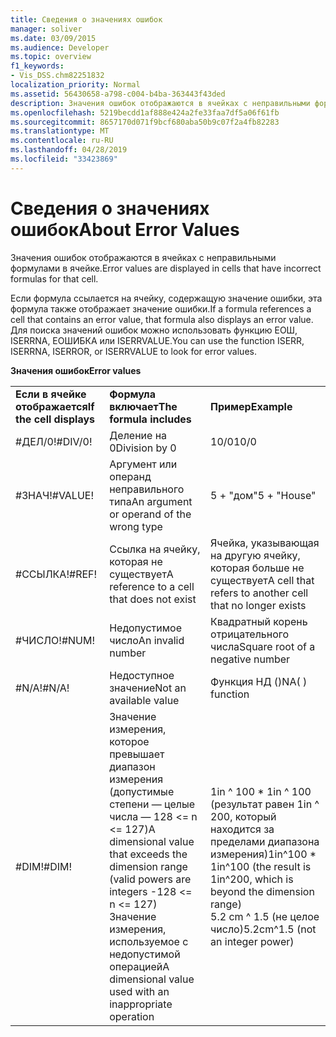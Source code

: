 ```yaml
---
title: Сведения о значениях ошибок
manager: soliver
ms.date: 03/09/2015
ms.audience: Developer
ms.topic: overview
f1_keywords:
- Vis_DSS.chm82251832
localization_priority: Normal
ms.assetid: 56430658-a798-c004-b4ba-363443f43ded
description: Значения ошибок отображаются в ячейках с неправильными формулами в ячейке.
ms.openlocfilehash: 5219becdd1af888e424a2fe33faa7df5a06f61fb
ms.sourcegitcommit: 8657170d071f9bcf680aba50b9c07f2a4fb82283
ms.translationtype: MT
ms.contentlocale: ru-RU
ms.lasthandoff: 04/28/2019
ms.locfileid: "33423869"
---
```

# <a name="about-error-values"></a><span data-ttu-id="e9745-103">Сведения о значениях ошибок</span><span class="sxs-lookup"><span data-stu-id="e9745-103">About Error Values</span></span>

<span data-ttu-id="e9745-104">Значения ошибок отображаются в ячейках с неправильными формулами в ячейке.</span><span class="sxs-lookup"><span data-stu-id="e9745-104">Error values are displayed in cells that have incorrect formulas for that cell.</span></span>
  
<span data-ttu-id="e9745-105">Если формула ссылается на ячейку, содержащую значение ошибки, эта формула также отображает значение ошибки.</span><span class="sxs-lookup"><span data-stu-id="e9745-105">If a formula references a cell that contains an error value, that formula also displays an error value.</span></span> <span data-ttu-id="e9745-106">Для поиска значений ошибок можно использовать функцию ЕОШ, ISERRNA, ЕОШИБКА или ISERRVALUE.</span><span class="sxs-lookup"><span data-stu-id="e9745-106">You can use the function ISERR, ISERRNA, ISERROR, or ISERRVALUE to look for error values.</span></span>
  
<span data-ttu-id="e9745-107">**Значения ошибок**</span><span class="sxs-lookup"><span data-stu-id="e9745-107">**Error values**</span></span>

||||
|:-----|:-----|:-----|
|<span data-ttu-id="e9745-108">**Если в ячейке отображается**</span><span class="sxs-lookup"><span data-stu-id="e9745-108">**If the cell displays**</span></span> <br/> |<span data-ttu-id="e9745-109">**Формула включает**</span><span class="sxs-lookup"><span data-stu-id="e9745-109">**The formula includes**</span></span> <br/> |<span data-ttu-id="e9745-110">**Пример**</span><span class="sxs-lookup"><span data-stu-id="e9745-110">**Example**</span></span> <br/> |
| <span data-ttu-id="e9745-111">#ДЕЛ/0!</span><span class="sxs-lookup"><span data-stu-id="e9745-111">#DIV/0!</span></span>  <br/> |<span data-ttu-id="e9745-112">Деление на 0</span><span class="sxs-lookup"><span data-stu-id="e9745-112">Division by 0</span></span>  <br/> |<span data-ttu-id="e9745-113">10/0</span><span class="sxs-lookup"><span data-stu-id="e9745-113">10/0</span></span>  <br/> |
| <span data-ttu-id="e9745-114">#ЗНАЧ!</span><span class="sxs-lookup"><span data-stu-id="e9745-114">#VALUE!</span></span>  <br/> | <span data-ttu-id="e9745-115">Аргумент или операнд неправильного типа</span><span class="sxs-lookup"><span data-stu-id="e9745-115">An argument or operand of the wrong type</span></span>  <br/> | <span data-ttu-id="e9745-116">5 + "дом"</span><span class="sxs-lookup"><span data-stu-id="e9745-116">5 + "House"</span></span>  <br/> |
| <span data-ttu-id="e9745-117">#ССЫЛКА!</span><span class="sxs-lookup"><span data-stu-id="e9745-117">#REF!</span></span>  <br/> | <span data-ttu-id="e9745-118">Ссылка на ячейку, которая не существует</span><span class="sxs-lookup"><span data-stu-id="e9745-118">A reference to a cell that does not exist</span></span>  <br/> | <span data-ttu-id="e9745-119">Ячейка, указывающая на другую ячейку, которая больше не существует</span><span class="sxs-lookup"><span data-stu-id="e9745-119">A cell that refers to another cell that no longer exists</span></span>  <br/> |
| <span data-ttu-id="e9745-120">#ЧИСЛО!</span><span class="sxs-lookup"><span data-stu-id="e9745-120">#NUM!</span></span>  <br/> | <span data-ttu-id="e9745-121">Недопустимое число</span><span class="sxs-lookup"><span data-stu-id="e9745-121">An invalid number</span></span>  <br/> | <span data-ttu-id="e9745-122">Квадратный корень отрицательного числа</span><span class="sxs-lookup"><span data-stu-id="e9745-122">Square root of a negative number</span></span>  <br/> |
| <span data-ttu-id="e9745-123">#N/A!</span><span class="sxs-lookup"><span data-stu-id="e9745-123">#N/A!</span></span>  <br/> | <span data-ttu-id="e9745-124">Недоступное значение</span><span class="sxs-lookup"><span data-stu-id="e9745-124">Not an available value</span></span>  <br/> | <span data-ttu-id="e9745-125">Функция НД ()</span><span class="sxs-lookup"><span data-stu-id="e9745-125">NA( ) function</span></span>  <br/> |
| <span data-ttu-id="e9745-126">#DIM!</span><span class="sxs-lookup"><span data-stu-id="e9745-126">#DIM!</span></span>  <br/> | <span data-ttu-id="e9745-127">Значение измерения, которое превышает диапазон измерения (допустимые степени — целые числа — 128 \<= n \<= 127)</span><span class="sxs-lookup"><span data-stu-id="e9745-127">A dimensional value that exceeds the dimension range (valid powers are integers -128 \<= n \<= 127)</span></span>  <br/> <span data-ttu-id="e9745-128">Значение измерения, используемое с недопустимой операцией</span><span class="sxs-lookup"><span data-stu-id="e9745-128">A dimensional value used with an inappropriate operation</span></span>  <br/> |<span data-ttu-id="e9745-129">1in ^ 100 \* 1in ^ 100 (результат равен 1in ^ 200, который находится за пределами диапазона измерения)</span><span class="sxs-lookup"><span data-stu-id="e9745-129">1in^100 \* 1in^100 (the result is 1in^200, which is beyond the dimension range)</span></span>  <br/> <span data-ttu-id="e9745-130">5.2 cm ^ 1.5 (не целое число)</span><span class="sxs-lookup"><span data-stu-id="e9745-130">5.2cm^1.5 (not an integer power)</span></span>  <br/> |
   

